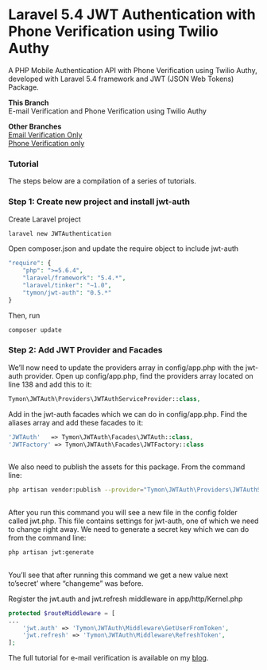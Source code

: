 # Laravel 5.4 JWT Authentication with Phone Verification using Twilio Authy
A PHP Mobile Authentication API with Phone Verification using Twilio Authy, developed with Laravel 5.4 framework and JWT (JSON Web Tokens) Package.

**This Branch** <br/>
E-mail Verification and Phone Verification using Twilio Authy

**Other Branches** <br/>
<a href="https://github.com/MosesEsan/mesan-laravel-jwt-authentication-api/tree/email-verification" target="_blank">Email Verification Only </a><br>
<a href="https://github.com/MosesEsan/mesan-laravel-jwt-authentication-api/tree/phone-verification" target="_blank">Phone Verification only</a>

### Tutorial

The steps below are a compilation of a series of tutorials.

<a name="step1"></a>
### Step 1: Create new project and install jwt-auth

Create Laravel project
```bash
laravel new JWTAuthentication
```
Open composer.json and update the require object to include jwt-auth 

```php
"require": {
    "php": ">=5.6.4",
    "laravel/framework": "5.4.*",
    "laravel/tinker": "~1.0",
    "tymon/jwt-auth": "0.5.*"
}
```
 Then, run 
```bash
composer update 
```

<a name="step2"></a>
### Step 2: Add JWT Provider and Facades
 
We’ll now need to update the providers array in config/app.php with the jwt-auth provider. Open up config/app.php, find the providers array located on line 138 and add this to it:

```php
Tymon\JWTAuth\Providers\JWTAuthServiceProvider::class, 

```
Add in the jwt-auth facades which we can do in config/app.php. Find the aliases array and add these facades to it:

```php
'JWTAuth'   => Tymon\JWTAuth\Facades\JWTAuth::class, 
'JWTFactory' => Tymon\JWTAuth\Facades\JWTFactory::class 
 
```
We also need to publish the assets for this package. From the command line: 
 
```bash
php artisan vendor:publish --provider="Tymon\JWTAuth\Providers\JWTAuthServiceProvider" 
 
```
 
After you run this command you will see a new file in the config folder called jwt.php. This file contains settings for jwt-auth, one of which we need to change right away. We need to generate a secret key which we can do from the command line: 
```bash
php artisan jwt:generate 
 
```

You’ll see that after running this command we get a new value next to’secret’ where “changeme” was before.

Register the jwt.auth and jwt.refresh middleware in app/http/Kernel.php
 
 ```php
 protected $routeMiddleware = [
 ...
     'jwt.auth' => 'Tymon\JWTAuth\Middleware\GetUserFromToken',
     'jwt.refresh' => 'Tymon\JWTAuth\Middleware\RefreshToken',
 ];
 ```

The full tutorial for e-mail verification is available on my  <a href="https://medium.com/@mosesesan/tutorial-5-how-to-build-a-laravel-5-4-jwt-authentication-api-with-e-mail-verification-61d3f356f823" target="_blank">blog</a>.